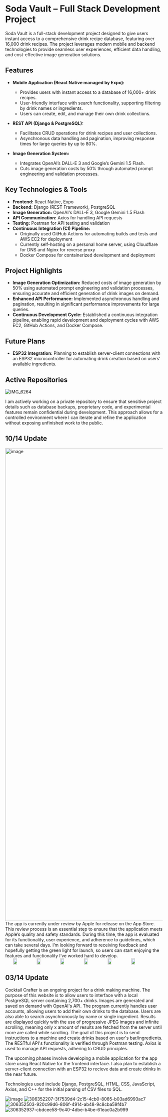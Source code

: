 # Soda Vault – Full Stack Development Project
Soda Vault is a full-stack development project designed to give users instant access to a comprehensive drink recipe database, featuring over 16,000 drink recipes. The project leverages modern mobile and backend technologies to provide seamless user experiences, efficient data handling, and cost-effective image generation solutions.

## Features
- **Mobile Application (React Native managed by Expo):**
  - Provides users with instant access to a database of 16,000+ drink recipes.
  - User-friendly interface with search functionality, supporting filtering by drink names or ingredients.
  - Users can create, edit, and manage their own drink collections.
  
- **REST API (Django & PostgreSQL):**
  - Facilitates CRUD operations for drink recipes and user collections.
  - Asynchronous data handling and pagination, improving response times for large queries by up to 80%.
  
- **Image Generation System:**
  - Integrates OpenAI’s DALL-E 3 and Google’s Gemini 1.5 Flash.
  - Cuts image generation costs by 50% through automated prompt engineering and validation processes.

## Key Technologies & Tools
- **Frontend:** React Native, Expo
- **Backend:** Django (REST Framework), PostgreSQL
- **Image Generation:** OpenAI's DALL-E 3, Google Gemini 1.5 Flash
- **API Communication:** Axios for handling API requests
- **Testing:** Postman for API testing and validation
- **Continuous Integration (CI) Pipeline:**
  - Originally used GitHub Actions for automating builds and tests and AWS EC2 for deployment
  - Currently self-hosting on a personal home server, using Cloudflare for DNS and Nginx for reverse proxy
  - Docker Compose for containerized development and deployment

## Project Highlights
- **Image Generation Optimization:** Reduced costs of image generation by 50% using automated prompt engineering and validation processes, ensuring accurate and efficient generation of drink images on demand.
- **Enhanced API Performance:** Implemented asynchronous handling and pagination, resulting in significant performance improvements for large queries.
- **Continuous Development Cycle:** Established a continuous integration pipeline, enabling rapid development and deployment cycles with AWS EC2, GitHub Actions, and Docker Compose.

## Future Plans
- **ESP32 Integration:** Planning to establish server-client connections with an ESP32 microcontroller for automating drink creation based on users' available ingredients.

## Active Repositories

![IMG_6264](https://github.com/MurkyPuma/CocktailCrafterDemo/assets/74885743/15d9b212-1f21-4dc1-a6d0-fab2db89a3b1)

I am actively working on a private repository to ensure that sensitive project details such as database backups, proprietary code, and experimental features remain confidential during development. This approach allows for a controlled environment where I can iterate and refine the application without exposing unfinished work to the public.

## 10/14 Update
<img width="1508" alt="image" src="https://github.com/user-attachments/assets/9839e4d0-2f54-4ae1-8bdc-b1235084149f">
The app is currently under review by Apple for release on the App Store. This review process is an essential step to ensure that the application meets Apple’s quality and safety standards. During this time, the app is evaluated for its functionality, user experience, and adherence to guidelines, which can take several days. I’m looking forward to receiving feedback and hopefully getting the green light for launch, so users can start enjoying the features and functionality I’ve worked hard to develop.


<div style="display: flex; justify-content: center; flex-wrap: wrap; width: 100%; max-width: 1200px; margin: 0 auto;">
  <img src="https://github.com/user-attachments/assets/72bba6d4-8a4b-4ff3-b945-7aa7c578618f" width="15%" />
  <img src="https://github.com/user-attachments/assets/cd171109-dce4-4051-b8e6-1f87931354fa" width="15%" />
  <img src="https://github.com/user-attachments/assets/6e303791-d830-4439-914d-7fc29b714c38" width="15%" />
  <img src="https://github.com/user-attachments/assets/1c5d9509-22dc-4c98-bfde-2ee51a6b7632" width="15%" />
  <img src="https://github.com/user-attachments/assets/0d4a8fc9-be17-4efd-9622-54c2a7448609" width="15%" />
  <img src="https://github.com/user-attachments/assets/a03d3518-dd12-4e92-8109-0dc652cca519" width="15%" />
</div>

## 03/14 Update
Cocktail Crafter is an ongoing project for a drink making machine. The purpose of this website is to allow users to interface with a local PostgreSQL server containing 2,700+ drinks. Images are generated and saved on demand with OpenAI's API. The program currently handles user accounts, allowing users to add their own drinks to the database. Users are also able to search asynchronously by name or single ingredient. Results are displayed quickly with the use of progressive JPEG images and infinite scrolling, meaning only x amount of results are fetched from the server until more are called while scrolling. The goal of this project is to send instructions to a machine and create drinks based on user's bar/ingredients. The RESTful API's functionality is verified through Postman testing. Axios is used to manage API requests, adhering to CRUD principles.

The upcoming phases involve developing a mobile application for the app store using React Native for the frontend interface. I also plan to establish a server-client connection with an ESP32 to recieve data and create drinks in the near future.

Technologies used include Django, PostgreSQL, HTML, CSS, JavaScript, Axios, and C++ for the initial parsing of CSV files to SQL.

![image](https://github.com/MurkyPuma/CocktailCrafterDemo/assets/74885743/61776365-49c1-4fcb-9d93-315727dfb635)
![306352207-3f7539d4-2c15-4cb0-8065-b03ad6993ac7](https://github.com/MurkyPuma/CocktailCrafterDemo/assets/74885743/cdbfc04d-5cf7-41d2-960b-db14b81402bb)
![306352503-920c99d6-806f-4914-ab48-9c8cba59f4b7](https://github.com/MurkyPuma/CocktailCrafterDemo/assets/74885743/15012789-2fe6-48c5-8996-d7a1ceb1f243)
![306352937-cbdcee58-9c40-4dbe-b4be-61eac0a2b999](https://github.com/MurkyPuma/CocktailCrafterDemo/assets/74885743/b45b0e71-c4b2-415e-8e8f-c0bd2e38efd7)
